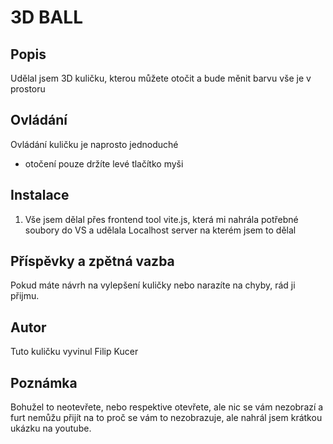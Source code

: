 # 3D BALL 

## Popis
Udělal jsem 3D kuličku, kterou můžete otočit a bude měnit barvu vše je v prostoru

## Ovládání
Ovládání kuličku je naprosto jednoduché

- otočení pouze držíte levé tlačítko myši

## Instalace
1.  Vše jsem dělal přes frontend tool vite.js, která mi nahrála potřebné soubory do VS a udělala Localhost server na kterém jsem to dělal

## Příspěvky a zpětná vazba
Pokud máte návrh na vylepšení kuličky nebo narazíte na chyby, rád ji přijmu.

## Autor
Tuto kuličku vyvinul Filip Kucer

## Poznámka
Bohužel to neotevřete, nebo respektive otevřete, ale nic se vám nezobrazí a furt nemůžu přijít na to proč se vám to nezobrazuje, ale nahrál jsem krátkou ukázku na youtube.

